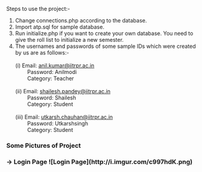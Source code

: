 Steps to use the project:-

1. Change connections.php according to the database.
2. Import atp.sql for sample database.
3. Run initialize.php if you want to create your own database. You need to give the roll list to initialize a new semester. 
4. The usernames and passwords of some sample IDs which were created by us are as follows:-
	<br><br>(i)&nbsp;Email: anil.kumar@iitrpr.ac.in
	<br>&nbsp;&nbsp;&nbsp;&nbsp;&nbsp;&nbsp;&nbsp;&nbsp;Password: Anilmodi
	<br>&nbsp;&nbsp;&nbsp;&nbsp;&nbsp;&nbsp;&nbsp;&nbsp;Category: Teacher
	<br><br>(ii)&nbsp;Email: shailesh.pandey@iitrpr.ac.in
	<br>&nbsp;&nbsp;&nbsp;&nbsp;&nbsp;&nbsp;&nbsp;&nbsp;Password: Shailesh
	<br>&nbsp;&nbsp;&nbsp;&nbsp;&nbsp;&nbsp;&nbsp;&nbsp;Category: Student
	<br><br>(iii)&nbsp;Email: utkarsh.chauhan@iitrpr.ac.in
	<br>&nbsp;&nbsp;&nbsp;&nbsp;&nbsp;&nbsp;&nbsp;&nbsp;Password: Utkarshsingh
	<br>&nbsp;&nbsp;&nbsp;&nbsp;&nbsp;&nbsp;&nbsp;&nbsp;Category: Student

<h3>Some Pictures of Project<h3> ->
 <b>Login Page</b>
![Login Page](http://i.imgur.com/c997hdK.png)
